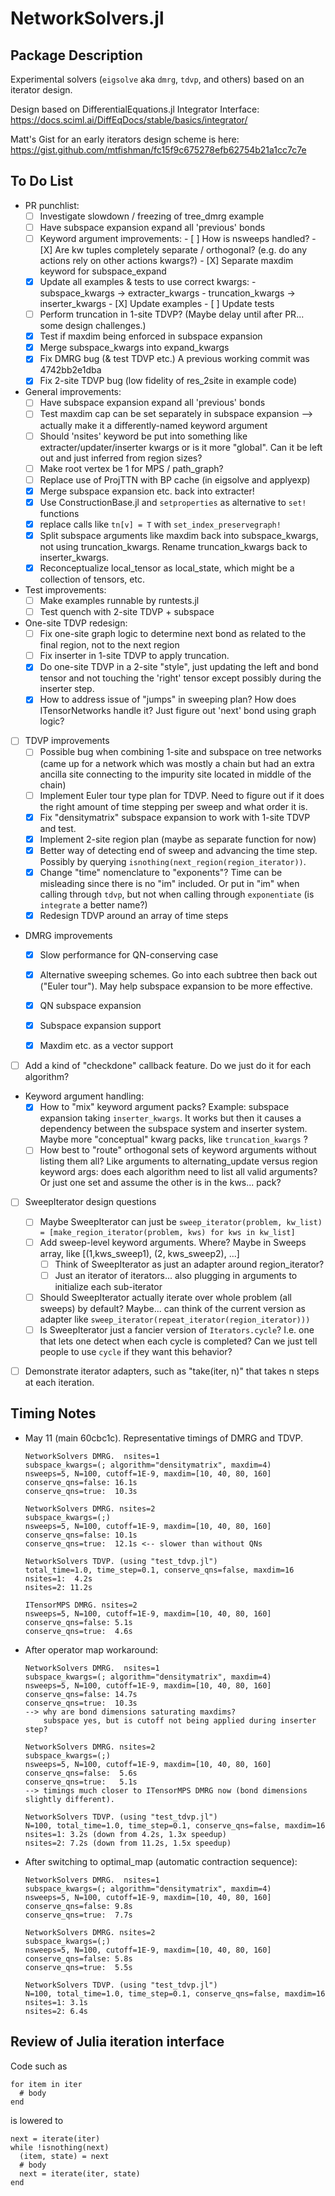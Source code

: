 # NetworkSolvers.jl

## Package Description

Experimental solvers (`eigsolve` aka `dmrg`, `tdvp`, and others) based on an iterator design.

Design based on DifferentialEquations.jl Integrator Interface:
https://docs.sciml.ai/DiffEqDocs/stable/basics/integrator/

Matt's Gist for an early iterators design scheme is here:
https://gist.github.com/mtfishman/fc15f9c675278efb62754b21a1cc7c7e

## To Do List

- PR punchlist:
  - [ ] Investigate slowdown / freezing of tree_dmrg example
  - [ ] Have subspace expansion expand all 'previous' bonds
  - [ ] Keyword argument improvements:
        - [ ] How is nsweeps handled?
        - [X] Are kw tuples completely separate / orthogonal?
              (e.g. do any actions rely on other actions kwargs?)
        - [X] Separate maxdim keyword for subspace_expand
  - [X] Update all examples & tests to use correct kwargs:
        - subspace_kwargs -> extracter_kwargs
        - truncation_kwargs -> inserter_kwargs
        - [X] Update examples
        - [ ] Update tests
  - [ ] Perform truncation in 1-site TDVP? (Maybe delay until after PR... some design challenges.)
  - [X] Test if maxdim being enforced in subspace expansion
  - [X] Merge subspace_kwargs into expand_kwargs
  - [X] Fix DMRG bug (& test TDVP etc.)
        A previous working commit was 4742bb2e1dba
  - [X] Fix 2-site TDVP bug (low fidelity of res_2site in example code)

- General improvements:
    - [ ] Have subspace expansion expand all 'previous' bonds
    - [ ] Test maxdim cap can be set separately in subspace expansion
          --> actually make it a differently-named keyword argument
    - [ ] Should 'nsites' keyword be put into something like extracter/updater/inserter kwargs or is 
          it more "global". Can it be left out and just inferred from region sizes?
    - [ ] Make root vertex be 1 for MPS / path_graph?
    - [ ] Replace use of ProjTTN with BP cache (in eigsolve and applyexp)
    - [X] Merge subspace expansion etc. back into extracter!
    - [X] Use ConstructionBase.jl and `setproperties` as alternative to `set!` functions
    - [X] replace calls like `tn[v] = T` with `set_index_preservegraph!`
    - [X] Split subspace arguments like maxdim back into subspace_kwargs, not using truncation_kwargs.
          Rename truncation_kwargs back to inserter_kwargs.
    - [X] Reconceptualize local_tensor as local_state, which might be a collection of tensors, etc.

- Test improvements:
  - [ ] Make examples runnable by runtests.jl
  - [ ] Test quench with 2-site TDVP + subspace

- One-site TDVP redesign:
  - [ ] Fix one-site graph logic to determine next bond as related to the final region, not to
        the next region
  - [ ] Fix inserter in 1-site TDVP to apply truncation.
  - [X] Do one-site TDVP in a 2-site "style", just updating the left and bond tensor and not touching
        the 'right' tensor except possibly during the inserter step.
  - [X] How to address issue of "jumps" in sweeping plan?
        How does ITensorNetworks handle it? 
        Just figure out 'next' bond using graph logic?

- [ ] TDVP improvements
  - [ ] Possible bug when combining 1-site and subspace on tree networks
        (came up for a network which was mostly a chain but had an extra ancilla site
         connecting to the impurity site located in middle of the chain)
  - [ ] Implement Euler tour type plan for TDVP. Need to figure out if it 
        does the right amount of time stepping per sweep and what order it is.
  - [X] Fix "densitymatrix" subspace expansion to work with 1-site TDVP and test.
  - [X] Implement 2-site region plan (maybe as separate function for now)
  - [X] Better way of detecting end of sweep and advancing the time step.
        Possibly by querying `isnothing(next_region(region_iterator))`.
  - [X] Change "time" nomenclature to "exponents"? 
        Time can be misleading since there is no "im" included.
        Or put in "im" when calling through `tdvp`, but
        not when calling through `exponentiate` (is `integrate` a better name?)
  - [X] Redesign TDVP around an array of time steps

- DMRG improvements
    - [X] Slow performance for QN-conserving case
    - [X] Alternative sweeping schemes. Go into each subtree then
          back out ("Euler tour"). May help subspace expansion to be more effective.
    - [X] QN subspace expansion
    - [X] Subspace expansion support
    - [X] Maxdim etc. as a vector support


- [ ] Add a kind of "checkdone" callback feature. Do we just do it 
      for each algorithm?

- Keyword argument handling:
  - [X] How to "mix" keyword argument packs?
        Example: subspace expansion taking `inserter_kwargs`. It works
        but then it causes a dependency between the subspace system and
        inserter system.
        Maybe more "conceptual" kwarg packs, like `truncation_kwargs` ?
  - [ ] How best to "route" orthogonal sets of keyword arguments without
        listing them all?
        Like arguments to alternating_update versus region keyword args:
        does each algorithm need to list all valid arguments? Or just one
        set and assume the other is in the kws... pack? 

- [ ] SweepIterator design questions
    - [ ] Maybe SweepIterator can just be
        `sweep_iterator(problem, kw_list) = [make_region_iterator(problem, kws) for kws in kw_list]`
    - [ ] Add sweep-level keyword arguments. 
        Where?
        Maybe in Sweeps array, like [(1,kws_sweep1), (2, kws_sweep2), ...]
        - [ ] Think of SweepIterator as just an adapter around region_iterator?
        - [ ] Just an iterator of iterators... also plugging in arguments
            to initialize each sub-iterator
    - [ ] Should SweepIterator actually iterate over whole problem (all sweeps)
        by default?
        Maybe... can think of the current version as adapter like
        `sweep_iterator(repeat_iterator(region_iterator)))`
    - [ ] Is SweepIterator just a fancier version of `Iterators.cycle`?
        I.e. one that lets one detect when each cycle is completed?
        Can we just tell people to use `cycle` if they want this behavior?

- [ ] Demonstrate iterator adapters, such as "take(iter, n)" that takes
      n steps at each iteration.


## Timing Notes

- May 11 (main 60cbc1c). Representative timings of DMRG and TDVP.
  ```
  NetworkSolvers DMRG.  nsites=1 
  subspace_kwargs=(; algorithm="densitymatrix", maxdim=4)
  nsweeps=5, N=100, cutoff=1E-9, maxdim=[10, 40, 80, 160]
  conserve_qns=false: 16.1s
  conserve_qns=true:  10.3s

  NetworkSolvers DMRG. nsites=2
  subspace_kwargs=(;)
  nsweeps=5, N=100, cutoff=1E-9, maxdim=[10, 40, 80, 160]
  conserve_qns=false: 10.1s
  conserve_qns=true:  12.1s <-- slower than without QNs

  NetworkSolvers TDVP. (using "test_tdvp.jl")
  total_time=1.0, time_step=0.1, conserve_qns=false, maxdim=16
  nsites=1:  4.2s
  nsites=2: 11.2s

  ITensorMPS DMRG. nsites=2
  nsweeps=5, N=100, cutoff=1E-9, maxdim=[10, 40, 80, 160]
  conserve_qns=false: 5.1s
  conserve_qns=true:  4.6s
  ```

- After operator map workaround:
  ```
  NetworkSolvers DMRG.  nsites=1 
  subspace_kwargs=(; algorithm="densitymatrix", maxdim=4)
  nsweeps=5, N=100, cutoff=1E-9, maxdim=[10, 40, 80, 160]
  conserve_qns=false: 14.7s
  conserve_qns=true:  10.3s
  --> why are bond dimensions saturating maxdims?
      subspace yes, but is cutoff not being applied during inserter step?

  NetworkSolvers DMRG. nsites=2
  subspace_kwargs=(;)
  nsweeps=5, N=100, cutoff=1E-9, maxdim=[10, 40, 80, 160]
  conserve_qns=false:  5.6s
  conserve_qns=true:   5.1s
  --> timings much closer to ITensorMPS DMRG now (bond dimensions slightly different).

  NetworkSolvers TDVP. (using "test_tdvp.jl")
  N=100, total_time=1.0, time_step=0.1, conserve_qns=false, maxdim=16
  nsites=1: 3.2s (down from 4.2s, 1.3x speedup)
  nsites=2: 7.2s (down from 11.2s, 1.5x speedup)
  ```

- After switching to optimal_map (automatic contraction sequence):
  ```
  NetworkSolvers DMRG.  nsites=1 
  subspace_kwargs=(; algorithm="densitymatrix", maxdim=4)
  nsweeps=5, N=100, cutoff=1E-9, maxdim=[10, 40, 80, 160]
  conserve_qns=false: 9.8s
  conserve_qns=true:  7.7s

  NetworkSolvers DMRG. nsites=2
  subspace_kwargs=(;)
  nsweeps=5, N=100, cutoff=1E-9, maxdim=[10, 40, 80, 160]
  conserve_qns=false: 5.8s
  conserve_qns=true:  5.5s 

  NetworkSolvers TDVP. (using "test_tdvp.jl")
  N=100, total_time=1.0, time_step=0.1, conserve_qns=false, maxdim=16
  nsites=1: 3.1s
  nsites=2: 6.4s
  ```


## Review of Julia iteration interface

Code such as

```
for item in iter
  # body
end
```

is lowered to

```
next = iterate(iter)
while !isnothing(next)
  (item, state) = next
  # body
  next = iterate(iter, state)
end
```
